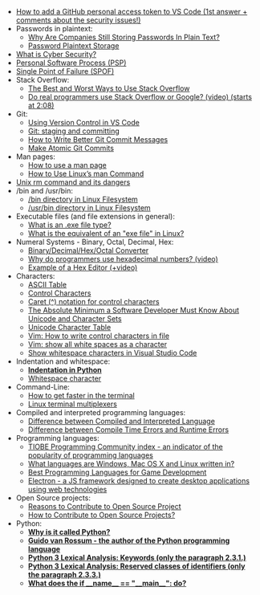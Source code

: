 * [How to add a GitHub personal access token to VS Code (1st answer + comments about the security issues!)](https://stackoverflow.com/questions/66231282/how-to-add-a-github-personal-access-token-to-visual-studio-code)
* Passwords in plaintext: 
  * [Why Are Companies Still Storing Passwords In Plain Text?](https://www.howtogeek.com/434930/why-are-companies-still-storing-passwords-in-plain-text/)
  * [Password Plaintext Storage](https://owasp.org/www-community/vulnerabilities/Password_Plaintext_Storage)
* [What is Cyber Security?](https://www.itgovernance.co.uk/what-is-cybersecurity#:~:text=Cyber%20security%20is%20the%20application,systems%2C%20networks%2C%20and%20technologies)
* [Personal Software Process (PSP)](https://www.geeksforgeeks.org/personal-software-process-psp/)
* [Single Point of Failure (SPOF)](https://www.techtarget.com/searchdatacenter/definition/Single-point-of-failure-SPOF)
* Stack Overflow: 
  * [The Best and Worst Ways to Use Stack Overflow](https://medium.com/swlh/the-best-and-worst-ways-to-use-stack-overflow-711a077f2892)
  * [Do real programmers use Stack Overflow or Google? (video) (starts at 2:08)](https://youtu.be/ceakpNctcZs?t=128)
* Git: 
  * [Using Version Control in VS Code](https://code.visualstudio.com/docs/editor/versioncontrol)
  * [Git: staging and committing](https://githowto.com/staging_and_committing#:~:text=A%20staging%20step%20in%20git,record%20changes%20in%20small%20commits)
  * [How to Write Better Git Commit Messages](https://www.freecodecamp.org/news/how-to-write-better-git-commit-messages/)
  * [Make Atomic Git Commits](https://www.aleksandrhovhannisyan.com/blog/atomic-git-commits/#:~:text=Atomic%20commits%20make%20it%20easier%20to%20track%20down%20regressions&text=If%20you%20make%20atomic%20commits,other%20areas%20of%20the%20code)
* Man pages: 
  * [How to use a man page](https://opensource.com/article/17/7/using-man-pages)
  * [How to Use Linux’s man Command](https://www.howtogeek.com/663440/how-to-use-linuxs-man-command-hidden-secrets-and-basics/)
* [Unix rm command and its dangers](https://docstore.mik.ua/orelly/unix3/upt/ch14_03.htm)
* /bin and /usr/bin: 
  * [/bin directory in Linux Filesystem](https://tldp.org/LDP/Linux-Filesystem-Hierarchy/html/bin.html)
  * [/usr/bin directory in Linux Filesystem](http://www.linfo.org/usr_bin.html#:~:text=The%20%2Fusr%2Fbin%20Directory,starting\)%20or%20repairing%20the%20system)
* Executable files (and file extensions in general): 
  * [What is an .exe file type?](https://www.webroot.com/za/en/resources/glossary/what-is-an-exe)
  * [What is the equivalent of an "exe file" in Linux?](https://askubuntu.com/questions/156392/what-is-the-equivalent-of-an-exe-file#:~:text=Linux%20does%20not%20use%20the,type%20of%20executable%20it%20is)
* Numeral Systems - Binary, Octal, Decimal, Hex:  
  * [Binary/Decimal/Hex/Octal Converter](https://www.rapidtables.com/convert/number/hex-dec-bin-converter.html)
  * [Why do programmers use hexadecimal numbers? (video)](https://www.youtube.com/watch?v=dPxCGlW9lfM)
  * [Example of a Hex Editor (+video)](https://www.ultraedit.com/language/hex-editor.html)
* Characters: 
  * [ASCII Table](https://www.rapidtables.com/code/text/ascii-table.html)
  * [Control Characters](https://www.geeksforgeeks.org/control-characters/)
  * [Caret (^) notation for control characters](https://en.wikipedia.org/wiki/Caret_notation)
  * [The Absolute Minimum a Software Developer Must Know About Unicode and Character Sets](https://www.joelonsoftware.com/2003/10/08/the-absolute-minimum-every-software-developer-absolutely-positively-must-know-about-unicode-and-character-sets-no-excuses/)
  * [Unicode Character Table](https://unicode-table.com/en/)
  * [Vim: How to write control characters in file](https://vi.stackexchange.com/questions/24474/vim-how-to-write-control-characters-in-file)
  * [Vim: show all white spaces as a character](https://stackoverflow.com/questions/1675688/make-vim-show-all-white-spaces-as-a-character)
  * [Show whitespace characters in Visual Studio Code](https://stackoverflow.com/questions/30140595/show-whitespace-characters-in-visual-studio-code)
* Indentation and whitespace: 
  * [**Indentation in Python**](https://www.askpython.com/python/python-indentation)
  * [Whitespace character](https://en.wikipedia.org/wiki/Whitespace_character#:~:text=In%20computer%20programming%2C%20whitespace%20is,an%20area%20on%20a%20page)
* Command-Line:
  * [How to get faster in the terminal](https://levelup.gitconnected.com/all-the-shortcuts-you-need-to-get-faster-in-the-terminal-ce91b91ecf91)
  * [Linux terminal multiplexers](https://opensource.com/article/21/5/linux-terminal-multiplexer)
* Compiled and interpreted programming languages:  
  * [Difference between Compiled and Interpreted Language](https://www.geeksforgeeks.org/difference-between-compiled-and-interpreted-language/#:~:text=A%20compiled%20language%20is%20a%20programming%20language%20whose%20implementations%20are,program%20into%20machine%2Dlanguage%20instructions)
  * [Difference between Compile Time Errors and Runtime Errors](https://www.geeksforgeeks.org/difference-between-compile-time-errors-and-runtime-errors/)
* Programming languages:  
  * [TIOBE Programming Community index - an indicator of the popularity of programming languages](https://www.tiobe.com/tiobe-index/)
  * [What languages are Windows, Mac OS X and Linux written in?](https://stackoverflow.com/questions/580292/what-languages-are-windows-mac-os-x-and-linux-written-in)
  * [Best Programming Languages for Game Development](https://www.mooc.org/blog/best-programming-languages-for-game-development#:~:text=C%2B%2B%20is%20the%20most%20popular,of%20AI%2Dpowered%20game%20bots)
  * [Electron - a JS framework designed to create desktop applications using web technologies](https://www.electronjs.org/)
* Open Source projects:  
  * [Reasons to Contribute to Open Source Project](https://www.geeksforgeeks.org/top-5-reasons-to-contribute-to-open-source-project/)
  * [How to Contribute to Open Source Projects?](https://www.geeksforgeeks.org/how-to-contribute-to-open-source-projects-on-github/)
* Python:  
  * [**Why is it called Python?**](https://docs.python.org/3/faq/general.html#why-is-it-called-python)
  * [**Guido van Rossum - the author of the Python programming language**](https://gvanrossum.github.io/)
  * [**Python 3 Lexical Analysis: Keywords (only the paragraph 2.3.1.)**](https://docs.python.org/3/reference/lexical_analysis.html?highlight=reserved%20keywords#keywords)
  * [**Python 3 Lexical Analysis: Reserved classes of identifiers (only the paragraph 2.3.3.)**](https://docs.python.org/3/reference/lexical_analysis.html?highlight=reserved%20keywords#reserved-classes-of-identifiers)
  * [**What does the if \_\_name\_\_ == "\_\_main\_\_": do?**](https://www.geeksforgeeks.org/what-does-the-if-__name__-__main__-do/#:~:text=Python%20files%20can%20act%20as,run%20directly%2C%20and%20not%20imported)
